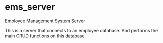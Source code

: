 # ems_server
Employee Management System Server

This is a server that connects to an employee database. And performs the main CRUD functions on this database.
